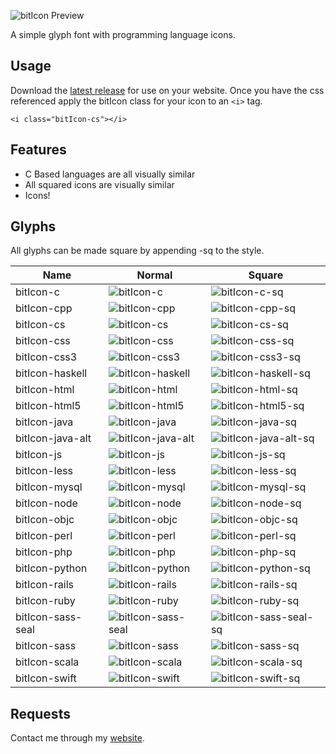 ![bitIcon Preview](https://cdn.rawgit.com/bitHero/bitIcon/fa0647acbdeb272a6533e1b60aea4d0ab95d79f4/src/bitIcon-preview.svg)

A simple glyph font with programming language icons.

## Usage

Download the [latest release](https://github.com/bitHero/bitIcon/releases/latest)  for use on your website. Once you have the css referenced apply the bitIcon class for your icon to an `<i>` tag.

```
<i class="bitIcon-cs"></i>
```

## Features

* C Based languages are all visually similar
* All squared icons are visually similar
* Icons!

## Glyphs

All glyphs can be made square by appending -sq to the style.

| Name | Normal | Square |
|---|---|---|
| bitIcon-c | ![bitIcon-c](https://cdn.rawgit.com/bitHero/bitIcon/master/svg/c.svg) | ![bitIcon-c-sq](https://cdn.rawgit.com/bitHero/bitIcon/master/svg/c-sq.svg) |
| bitIcon-cpp | ![bitIcon-cpp](https://cdn.rawgit.com/bitHero/bitIcon/master/svg/cpp.svg) | ![bitIcon-cpp-sq](https://cdn.rawgit.com/bitHero/bitIcon/master/svg/cpp-sq.svg) |
| bitIcon-cs | ![bitIcon-cs](https://cdn.rawgit.com/bitHero/bitIcon/master/svg/cs.svg) | ![bitIcon-cs-sq](https://cdn.rawgit.com/bitHero/bitIcon/master/svg/cs-sq.svg) |
| bitIcon-css | ![bitIcon-css](https://cdn.rawgit.com/bitHero/bitIcon/master/svg/css.svg) | ![bitIcon-css-sq](https://cdn.rawgit.com/bitHero/bitIcon/master/svg/css-sq.svg) |
| bitIcon-css3 | ![bitIcon-css3](https://cdn.rawgit.com/bitHero/bitIcon/master/svg/css3.svg) | ![bitIcon-css3-sq](https://cdn.rawgit.com/bitHero/bitIcon/master/svg/css3-sq.svg) |
| bitIcon-haskell | ![bitIcon-haskell](https://cdn.rawgit.com/bitHero/bitIcon/master/svg/haskell.svg) | ![bitIcon-haskell-sq](https://cdn.rawgit.com/bitHero/bitIcon/master/svg/haskell-sq.svg) |
| bitIcon-html | ![bitIcon-html](https://cdn.rawgit.com/bitHero/bitIcon/master/svg/html.svg) | ![bitIcon-html-sq](https://cdn.rawgit.com/bitHero/bitIcon/master/svg/html-sq.svg) |
| bitIcon-html5 | ![bitIcon-html5](https://cdn.rawgit.com/bitHero/bitIcon/master/svg/html5.svg) | ![bitIcon-html5-sq](https://cdn.rawgit.com/bitHero/bitIcon/master/svg/html5-sq.svg) |
| bitIcon-java | ![bitIcon-java](https://cdn.rawgit.com/bitHero/bitIcon/master/svg/java.svg) | ![bitIcon-java-sq](https://cdn.rawgit.com/bitHero/bitIcon/master/svg/java-sq.svg) |
| bitIcon-java-alt | ![bitIcon-java-alt](https://cdn.rawgit.com/bitHero/bitIcon/master/svg/java-alt.svg) | ![bitIcon-java-alt-sq](https://cdn.rawgit.com/bitHero/bitIcon/master/svg/java-alt-sq.svg) |
| bitIcon-js | ![bitIcon-js](https://cdn.rawgit.com/bitHero/bitIcon/master/svg/js.svg) | ![bitIcon-js-sq](https://cdn.rawgit.com/bitHero/bitIcon/master/svg/js-sq.svg) |
| bitIcon-less | ![bitIcon-less](https://cdn.rawgit.com/bitHero/bitIcon/master/svg/less.svg) | ![bitIcon-less-sq](https://cdn.rawgit.com/bitHero/bitIcon/master/svg/less-sq.svg) |
| bitIcon-mysql | ![bitIcon-mysql](https://cdn.rawgit.com/bitHero/bitIcon/master/svg/mysql.svg) | ![bitIcon-mysql-sq](https://cdn.rawgit.com/bitHero/bitIcon/master/svg/mysql-sq.svg) |
| bitIcon-node | ![bitIcon-node](https://cdn.rawgit.com/bitHero/bitIcon/master/svg/node.svg) | ![bitIcon-node-sq](https://cdn.rawgit.com/bitHero/bitIcon/master/svg/node-sq.svg) |
| bitIcon-objc | ![bitIcon-objc](https://cdn.rawgit.com/bitHero/bitIcon/master/svg/objc.svg) | ![bitIcon-objc-sq](https://cdn.rawgit.com/bitHero/bitIcon/master/svg/objc-sq.svg) |
| bitIcon-perl | ![bitIcon-perl](https://cdn.rawgit.com/bitHero/bitIcon/master/svg/perl.svg) | ![bitIcon-perl-sq](https://cdn.rawgit.com/bitHero/bitIcon/master/svg/perl-sq.svg) |
| bitIcon-php | ![bitIcon-php](https://cdn.rawgit.com/bitHero/bitIcon/master/svg/php.svg) | ![bitIcon-php-sq](https://cdn.rawgit.com/bitHero/bitIcon/master/svg/php-sq.svg) |
| bitIcon-python | ![bitIcon-python](https://cdn.rawgit.com/bitHero/bitIcon/master/svg/python.svg) | ![bitIcon-python-sq](https://cdn.rawgit.com/bitHero/bitIcon/master/svg/python-sq.svg) |
| bitIcon-rails | ![bitIcon-rails](https://cdn.rawgit.com/bitHero/bitIcon/master/svg/rails.svg) | ![bitIcon-rails-sq](https://cdn.rawgit.com/bitHero/bitIcon/master/svg/rails-sq.svg) |
| bitIcon-ruby | ![bitIcon-ruby](https://cdn.rawgit.com/bitHero/bitIcon/master/svg/ruby.svg) | ![bitIcon-ruby-sq](https://cdn.rawgit.com/bitHero/bitIcon/master/svg/ruby-sq.svg) |
| bitIcon-sass-seal | ![bitIcon-sass-seal](https://cdn.rawgit.com/bitHero/bitIcon/master/svg/sass-seal.svg) | ![bitIcon-sass-seal-sq](https://cdn.rawgit.com/bitHero/bitIcon/master/svg/sass-seal-sq.svg) |
| bitIcon-sass | ![bitIcon-sass](https://cdn.rawgit.com/bitHero/bitIcon/master/svg/sass.svg) | ![bitIcon-sass-sq](https://cdn.rawgit.com/bitHero/bitIcon/master/svg/sass-sq.svg) |
| bitIcon-scala | ![bitIcon-scala](https://cdn.rawgit.com/bitHero/bitIcon/master/svg/scala.svg) | ![bitIcon-scala-sq](https://cdn.rawgit.com/bitHero/bitIcon/master/svg/scala-sq.svg) |
| bitIcon-swift | ![bitIcon-swift](https://cdn.rawgit.com/bitHero/bitIcon/master/svg/swift.svg) | ![bitIcon-swift-sq](https://cdn.rawgit.com/bitHero/bitIcon/master/svg/swift-sq.svg) |

## Requests

Contact me through my [website](http://www.hawker.cc/).
